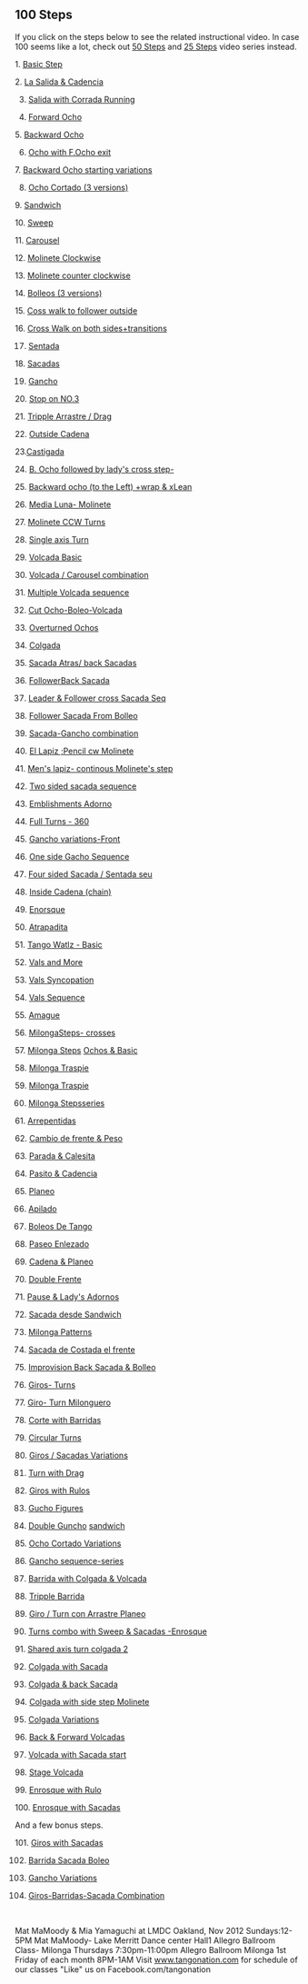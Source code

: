 ## 100 Steps

If you click on the steps below to see the related instructional video.  In case 100 seems like a lot, check out [50 Steps](https://www.youtube.com/view_play_list?p=DB6D2DA6645EEE37) and [25 Steps](https://www.youtube.com/view_play_list?p=65CB8654945A7813) video series instead.

1\. [Basic Step](https://www.youtube.com/watch?v=NLy-KHz-gJQ)

2\. [La Salida & Cadencia](https://www.youtube.com/watch?v=2t1gI9Fg-j0)

3. [Salida with Corrada Running](http://www.youtube.com/watch?v=VPnyXWVM0LE)

4. [Forward Ocho](https://www.youtube.com/watch?v=y_87AEw7sXs)

5\. [Backward Ocho](https://www.youtube.com/watch?v=EVcn8N-YxtI)

6. [Ocho with F.Ocho exit](http://www.youtube.com/watch?v=K952Ebzlv64&feature=player_embedded)

7\. [Backward Ocho starting variations](http://www.youtube.com/watch?v=lIyE3ga7nEo&feature=player_embedded)

8. [Ocho Cortado (3 versions)](http://www.youtube.com/watch?v=ZSFw10k-eLA&feature=PlayList&p=DB6D2DA6645EEE37&index=23)

9\. [Sandwich](https://www.youtube.com/watch?v=OCFJYlFqj94)

10\. [Sweep](https://www.youtube.com/watch?v=ZcnXRkxRJ3c)

11\. [Carousel](https://www.youtube.com/watch?v=vAcy050J-L4)

12\. [Molinete Clockwise](http://www.youtube.com/watch?v=8O2KCVcQUTs&feature=related)

13\. [Molinete counter clockwise](http://www.youtube.com/watch?v=eBBQ1H63kNI&feature=related)

14\. [Bolleos (3 versions)](https://www.youtube.com/watch?v=cVABtazHi14)

15\. [Coss walk to follower outside](https://www.youtube.com/watch?v=xQ48wHjcT3k)

16\. [Cross Walk on both sides+transitions](http://www.youtube.com/watch?v=pIdbMBwIE-Y&feature=player_embedded)

17. [Sentada](http://www.youtube.com/watch?v=5Mx5Xv8uwJM&feature=PlayList&p=112DFBB068D57C9D)

18\. [Sacadas](https://www.youtube.com/watch?v=zsiG6syustM)

19. [Gancho](https://www.youtube.com/watch?v=0kBL0MGkbcc)

20\. [Stop on NO.3](https://www.youtube.com/watch?v=tIhEO6k1Mro)

21\. [Tripple Arrastre / Drag](https://www.youtube.com/watch?v=S57Lb7FTCGs)

22\. [Outside Cadena](http://www.youtube.com/watch?v=4l75bxvnCY0&feature=email)

23.[Castigada](https://www.youtube.com/watch?v=IvfxcwweXJo)

24\. [B. Ocho followed by lady's cross step-](http://www.youtube.com/watch?v=M3U_yF6X8XY)

25\. [Backward ocho (to the Left) +wrap & xLean](http://www.youtube.com/watch?v=weWfXQ-8UFU&feature=player_embedded)

26\. [Media Luna- Molinete](https://www.youtube.com/watch?v=fppnCJuw5cY)

27\. [Molinete CCW Turns](http://www.youtube.com/watch?v=eBBQ1H63kNI&feature=PlayList&p=112DFBB068D57C9D&index=37)

28\. [Single axis Turn](http://www.youtube.com/watch?v=zwSkK1QtkeM&feature=PlayList&p=B71484C930CFAD0C&playnext=1&playnext_from=PL&index=17)

29\. [Volcada Basic](https://www.youtube.com/watch?v=76-r6RiGufQ)

30\. [Volcada / Carousel combination](http://www.youtube.com/watch?v=q1IIZpcLHJA&feature=player_embedded)

31\. [Multiple Volcada sequence](http://www.youtube.com/watch?v=TsySyHs8GYA&NR=1)

32. [Cut Ocho-Boleo-Volcada](http://www.youtube.com/watch?v=dwLLTSKv-Jc&feature=player_embedded)

33\. [Overturned Ochos](http://www.youtube.com/watch?v=NTm5vuasVXw)

34\. [Colgada  ](http://www.youtube.com/watch?v=L0E7rCcBmjc&feature=PlayList&p=112DFBB068D57C9D&index=101)

35\. [Sacada Atras/ back Sacadas](http://www.youtube.com/watch?v=sFWGVlZGtks&feature=PlayList&p=DB6D2DA6645EEE37&index=134)

36\. [FollowerBack Sacada](http://www.youtube.com/watch?v=UlmW5B8_0kE)

37. [Leader & Follower cross Sacada Seq](http://www.youtube.com/watch?v=3RNjkgu0KX0&feature=related)

38\. [Follower Sacada From Bolleo](http://www.youtube.com/watch?v=uX9gT88oFMg&feature=PlayList&p=112DFBB068D57C9D&index=117)

39\. [Sacada-Gancho combination](http://www.youtube.com/watch?v=JUtwi_YdZ9Y)

40\. [El Lapiz ;Pencil cw Molinete](https://www.youtube.com/watch?v=rI6anl6a68o)

41\. [Men's lapiz- continous Molinete's step](http://www.youtube.com/watch?v=Ds4xyWLQ54Q)

42\. [Two sided sacada sequence](http://www.youtube.com/watch?v=bXhQNRsH3uc&feature=PlayList&p=65CB8654945A7813&index=5)

43\. [Emblishments Adorno](http://www.youtube.com/watch?v=m_2AjFvS4zU&NR=1)

44\. [Full Turns - 360](http://www.youtube.com/watch?v=49yUAa6Ubyk)

45\. [Gancho variations-Front](http://www.youtube.com/watch?v=UcnjpFRmaDc)

46\. [One side Gacho Sequence](http://www.youtube.com/watch?v=-SmiBrFhzeY&feature=PlayList&p=65CB8654945A7813&index=10)

47. [Four sided Sacada / Sentada seu](http://www.youtube.com/watch?v=as0wfjdR7R4)

48\. [Inside Cadena (chain)](http://www.youtube.com/watch?v=Z5P63Q8XLl0&feature=related)

49\. [Enorsque](http://www.youtube.com/watch?v=-x5XXNkIjRM&feature=related)

50\. [Atrapadita](http://www.youtube.com/watch?v=aGoFftkweQA&feature=PlayList&p=5A3897FBF40D0B88&index=96)

51\. [Tango Watlz - Basic](http://www.youtube.com/watch?v=LW45RTcJ7-Y)

52\. [Vals and More](http://www.youtube.com/watch?v=RowuPtekWRQ)

53\. [Vals Syncopation](http://www.youtube.com/watch?v=Gk_UGUjm1Vs&feature=related)

54\. [Vals Sequence](http://www.youtube.com/watch?v=uD6cKAmL3hs&feature=related)

55\. [Amague](http://www.youtube.com/watch?v=KDgxrDfCX_8)

56\. [MilongaSteps- crosses](http://www.youtube.com/watch?v=fnEVDWM7poU&feature=related)

57\. [Milonga Steps](http://www.youtube.com/watch?v=T8pqTaeAP5Y&feature=related) [Ochos & Basic](http://www.youtube.com/watch?v=s1L0lNiBnNM&NR=1)

58\. [Milonga Traspie](https://www.youtube.com/watch?v=V6OZ86eYm8s)

59\. [Milonga Traspie](https://www.youtube.com/watch?v=V6OZ86eYm8s)

60. [Milonga Stepsseries](http://www.youtube.com/watch?v=DcPlmwuBPAQ&feature=related)

61\. [Arrepentidas](https://www.youtube.com/watch?v=mvUzrKEnivA)

62\. [Cambio de frente & Peso](https://www.youtube.com/watch?v=3TZZMyH2C2s)

63\. [Parada & Calesita](http://www.youtube.com/watch?v=zBuwEtLz69g)

64\. [Pasito & Cadencia](http://www.youtube.com/watch?v=KhNMiCV89M0)

65\. [Planeo](http://www.youtube.com/watch?v=SvHVZTrH9BU)

66.  [Apilado](http://www.youtube.com/watch?v=crsQbun0_60&feature=related)

67. [Boleos De Tango](http://www.youtube.com/watch?v=jH-WCSBFDN8&feature=related)

68\. [Paseo Enlezado](http://www.youtube.com/watch?v=b6ytyHW2rvY)

69\. [Cadena & Planeo](http://www.youtube.com/watch?v=Z5P63Q8XLl0&feature=related)

70\. [Double Frente](http://www.youtube.com/watch?v=rk-4AU_lx64&feature=related)

71\. [Pause & Lady's Adornos](http://www.youtube.com/watch?v=WNzMSVvNNdo&feature=related)

72\. [Sacada desde Sandwich](https://www.youtube.com/watch?v=E3Jl1Gs0Z5E)

73. [Milonga Patterns](http://www.youtube.com/watch?v=YDiyjNGsdnA)

74. [Sacada de Costada el frente](http://www.youtube.com/watch?v=Ol32GPqFifM&feature=related)

75\. [Improvision Back Sacada & Bolleo](http://www.youtube.com/watch?v=h8vCPeMG4sg&feature=related)

 76. [Giros- Turns](http://www.youtube.com/watch?v=iqosrfYn24Y&feature=related)

77\. [Giro- Turn Milonguero](https://www.youtube.com/watch?v=SKbjRXF35Wk)

78\. [Corte with Barridas](http://www.youtube.com/watch?v=BynCGfwvD58)

79\. [Circular Turns](http://www.youtube.com/watch?v=TQ1lVS336BQ&feature=related)

80\. [Giros / Sacadas Variations](http://www.youtube.com/watch?v=iFK81czY04I&NR=1)

81. [Turn with Drag](http://www.youtube.com/watch?v=Uptlhuq5xSo&feature=related)

82\. [Giros with Rulos](http://www.youtube.com/watch?v=hY4wjLFJ3Kc)

83. [Gucho Figures](http://www.youtube.com/watch?v=PLolNYVZQFo&NR=1)

84. [Double Guncho](http://www.youtube.com/watch?v=O8P53zxva8o) [sandwich](http://www.youtube.com/watch?v=O8P53zxva8o)

85\. [Ocho Cortado Variations](http://www.youtube.com/watch?v=JLiLHxgoJpM&feature=autoplay&list=PLCBAD4C106B048695&lf=digest_fri&index=2&playnext=1)[ ](http://www.youtube.com/watch?v=cxgEPWOebow&feature=related)

86\. [Gancho sequence-series](http://www.youtube.com/watch?v=MtlUh_pmlBc)

87. [Barrida with Colgada & Volcada](http://www.youtube.com/watch?v=warCcPAJqFE&feature=related)

88\. [Tripple Barrida](http://www.youtube.com/watch?v=LKpgAibSAds&feature=related)

89\. [Giro / Turn con Arrastre Planeo](http://www.youtube.com/watch?v=x7M3eXF4qRk)

90. [Turns combo with Sweep & Sacadas -Enrosque](http://www.youtube.com/watch?v=gOpysgAqFTg&feature=related)

91\. [Shared axis turn colgada 2](http://www.youtube.com/watch?v=A7RShvnnEKk&feature=related)

92. [Colgada with Sacada](http://www.youtube.com/watch?v=0IHoNMyqCfU&feature=related)

93. [Colgada & back Sacada](http://www.youtube.com/watch?v=KOELwd7BbBI&feature=related)

94\. [Colgada with side step Molinete](http://www.youtube.com/watch?v=_QJJQBmyFA0)

95. [](http://www.youtube.com/watch?v=z5gp_mBLBnI) [Colgada Variations](http://www.youtube.com/watch?v=L0E7rCcBmjc)

96\. [Back & Forward Volcadas](http://www.youtube.com/watch?v=FFAf5h5csLY)

97.  [Volcada with Sacada start](http://www.youtube.com/watch?v=TsySyHs8GYA&feature=related)

98\. [Stage Volcada](http://www.youtube.com/watch?v=YsziDnjyZNQ&feature=related)

99\. [Enrosque with Rulo](http://www.youtube.com/watch?v=ZrCVU8cM5t8)

100\. [Enrosque with Sacadas](http://www.youtube.com/watch?v=77tGjGZ2ZzI)

And a few bonus steps.

101\. [Giros with Sacadas](http://www.youtube.com/watch?v=bGXskfR_5wg)

102. [Barrida Sacada Boleo](http://www.youtube.com/watch?v=wYgeGEKb2hU&feature=related)

103. [Gancho Variations](http://www.youtube.com/watch?v=NmcCgLaFrAE)

104. [Giros-Barridas-Sacada Combination](http://www.youtube.com/watch?v=gOpysgAqFTg&feature=mr_meh&list=PL3EFD85890F5D5A7A&lf=plpp_video&playnext=0)

<br/>

Mat MaMoody & Mia Yamaguchi at LMDC Oakland, Nov 2012 Sundays:12-5PM Mat MaMoody- Lake Merritt Dance center Hall1 Allegro Ballroom Class- Milonga Thursdays 7:30pm-11:00pm Allegro Ballroom Milonga 1st Friday of each month 8PM-1AM Visit www.tangonation.com for schedule of our classes "Like" us on Facebook.com/tangonation